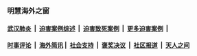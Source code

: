 
### 明慧海外之窗

####  [武汉肺炎](indexes/365.md?t=02090700) &nbsp;|&nbsp;  [迫害案例综述](indexes/328.md?t=02090700) &nbsp;|&nbsp; [迫害致死案例](indexes/277.md?t=02090700)  &nbsp;|&nbsp; [更多迫害案例](indexes/81.md?t=02090700)  &nbsp;|&nbsp; 
####  [时事评论](indexes/19.md?t=02090700) &nbsp;|&nbsp; [海外简讯](indexes/245.md?t=02090700)&nbsp;|&nbsp;  [社会支持](indexes/140.md?t=02090700) &nbsp;|&nbsp; [褒奖决议](indexes/282.md?t=02090700) &nbsp;|&nbsp; [社区报道](indexes/91.md?t=02090700)  &nbsp;|&nbsp; [天人之间](indexes/78.md?t=02090700) 

